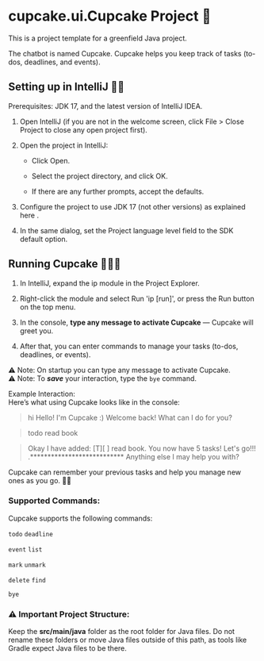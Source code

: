 # cupcake.ui.Cupcake Project 🧁

This is a project template for a greenfield Java project.

The chatbot is named Cupcake. Cupcake helps you keep track of tasks (to-dos, deadlines, and events).

## Setting up in IntelliJ 🧑‍💻

Prerequisites: JDK 17, and the latest version of IntelliJ IDEA.

1. Open IntelliJ (if you are not in the welcome screen, click File > Close Project to close any open project first).

2. Open the project in IntelliJ:

    - Click Open.

    - Select the project directory, and click OK.

    - If there are any further prompts, accept the defaults.

3. Configure the project to use JDK 17 (not other versions) as explained here
.
4. In the same dialog, set the Project language level field to the SDK default option.

## Running Cupcake 🏃🏃‍♀️

1. In IntelliJ, expand the ip module in the Project Explorer.

2. Right-click the module and select Run 'ip [run]', or press the Run button on the top menu.

3. In the console, **type any message to activate Cupcake** — Cupcake will greet you.

4. After that, you can enter commands to manage your tasks (to-dos, deadlines, or events).

⚠️ Note: On startup you can type any message to activate Cupcake.  
⚠️ Note: To **_save_** your interaction, type the `bye` command.  

Example Interaction:  
Here’s what using Cupcake looks like in the console:

> hi
Hello! I'm Cupcake :) Welcome back! What can I do for you?

> todo read book

>Okay I have added: [T][ ] read book. 
> You now have 5 tasks! Let's go!!!         
.***************************
Anything else I may help you with?


Cupcake can remember your previous tasks and help you manage new ones as you go. 🎂✨

### Supported Commands:

Cupcake supports the following commands:

`todo`
`deadline`

`event`
`list`

`mark`
`unmark`

`delete`
`find`

`bye`

### ⚠️ Important Project Structure:

Keep the **src/main/java** folder as the root folder for Java files.
Do not rename these folders or move Java files outside of this path, as tools like Gradle expect Java files to be there.
